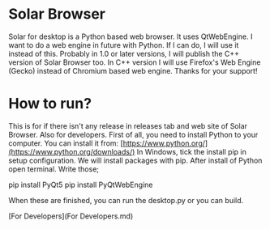 # Solar Browser
Solar for desktop is a Python based web browser. It uses QtWebEngine. I want to do a web engine in future with Python. If I can do, I will use it instead of this. Probably in 1.0 or later versions, I will publish the C++ version of Solar Browser too.
In C++ version I will use Firefox's Web Engine (Gecko) instead of Chromium based web engine. Thanks for your support!

# How to run?
This is for if there isn't any release in releases tab and web site of Solar Browser. Also for developers.
First of all, you need to install Python to your computer. You can install it from: [https://www.python.org/](https://www.python.org/downloads/)
In Windows, tick the install pip in setup configuration. We will install packages with pip. After install of Python open terminal. Write those;

pip install PyQt5
pip install PyQtWebEngine

When these are finished, you can run the desktop.py or you can build.


[For Developers](For Developers.md)
